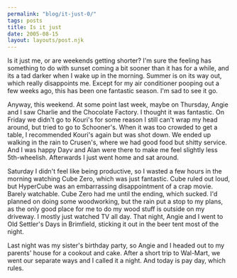 ```yaml
---
permalink: "blog/it-just-0/"
tags: posts
title: Is it just
date: 2005-08-15
layout: layouts/post.njk
---
```


Is it just me, or are weekends getting shorter? I'm sure the feeling has something to do with sunset coming a bit sooner than it has for a while, and its a tad darker when I wake up in the morning. Summer is on its way out, which really disappoints me. Except for my air conditioner pooping out a few weeks ago, this has been one fantastic season. I'm sad to see it go. 

Anyway, this weekend. At some point last week, maybe on Thursday, Angie and I saw Charlie and the Chocolate Factory. I thought it was fantastic. On Friday we didn't go to Kouri's for some reason I still can't wrap my head around, but tried to go to Schooner's. When it was too crowded to get a table, I recommended Kouri's again but was shot down. We ended up walking in the rain to Crusen's, where we had good food but shitty service. And I was happy Dayv and Alan were there to make me feel slightly less 5th-wheelish. Afterwards I just went home and sat around. 

Saturday I didn't feel like being productive, so I wasted a few hours in the morning watching Cube Zero, which was just fantastic. Cube ruled out loud, but HyperCube was an embarrassing disappointment of a crap movie. Barely watchable. Cube Zero had me until the ending, which sucked. I'd planned on doing some woodworking, but the rain put a stop to my plans, as the only good place for me to do my wood stuff is outside on my driveway. I mostly just watched TV all day. That night, Angie and I went to Old Settler's Days in Brimfield, sticking it out in the beer tent most of the night. 

Last night was my sister's birthday party, so Angie and I headed out to my parents' house for a cookout and cake. After a short trip to Wal-Mart, we went our separate ways and I called it a night. And today is pay day, which rules.